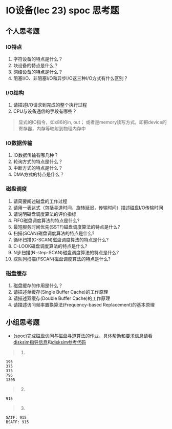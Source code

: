 # IO设备(lec 23) spoc 思考题

## 个人思考题
### IO特点 
 1. 字符设备的特点是什么？
 1. 块设备的特点是什么？
 1. 网络设备的特点是什么？
 1. 阻塞I/O、非阻塞I/O和异步I/O这三种I/O方式有什么区别？

### I/O结构
 1. 请描述I/O请求到完成的整个执行过程
 1. CPU与设备通信的手段有哪些？

> 显式的IO指令，如x86的in, out； 或者是memory读写方式，即把device的寄存器，内存等映射到物理内存中 

### IO数据传输
 1. IO数据传输有哪几种？
 1. 轮询方式的特点是什么？
 1. 中断方式的特点是什么？
 1. DMA方式的特点是什么？

### 磁盘调度
 1. 请简要阐述磁盘的工作过程
 1. 请用一表达式（包括寻道时间，旋转延迟，传输时间）描述磁盘I/O传输时间
 1. 请说明磁盘调度算法的评价指标
 1. FIFO磁盘调度算法的特点是什么?
 1. 最短服务时间优先(SSTF)磁盘调度算法的特点是什么?
 1. 扫描(SCAN)磁盘调度算法的特点是什么?
 1. 循环扫描(C-SCAN)磁盘调度算法的特点是什么?
 1. C-LOOK磁盘调度算法的特点是什么?
 1. N步扫描(N-step-SCAN)磁盘调度算法的特点是什么?
 1. 双队列扫描(FSCAN)磁盘调度算法的特点是什么?

### 磁盘缓存
 1. 磁盘缓存的作用是什么？
 1. 请描述单缓存(Single Buffer Cache)的工作原理
 1. 请描述双缓存(Double Buffer Cache)的工作原理
 1. 请描述访问频率置换算法(Frequency-based Replacement)的基本原理

## 小组思考题
 - (spoc)完成磁盘访问与磁盘寻道算法的作业，具体帮助和要求信息请看[disksim指导信息](https://github.com/chyyuu/ucore_lab/blob/master/related_info/lab8/disksim-homework.md)和[disksim参考代码](https://github.com/chyyuu/ucore_lab/blob/master/related_info/lab8/disksim-homework.py)

> 1.
```
195
375
375
795
1305
```
> 2.
```
915
```
> 3.
```
SATF: 915
BSATF: 915
```
